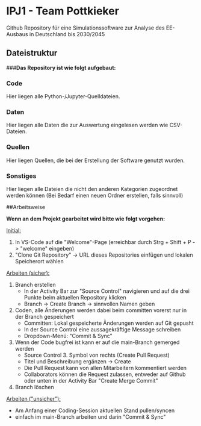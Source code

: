 # IPJ1 - Team Pottkieker

Github Repository für eine Simulationssoftware zur Analyse des EE-Ausbaus in Deutschland bis 2030/2045

## Dateistruktur

###**Das Repository ist wie folgt aufgebaut:**

### Code

Hier liegen alle Python-/Jupyter-Quelldateien.

### Daten

Hier liegen alle Daten die zur Auswertung eingelesen werden wie CSV-Dateien.

### Quellen

Hier liegen Quellen, die bei der Erstellung der Software genutzt wurden.

### Sonstiges

Hier liegen alle Dateien die nicht den anderen Kategorien zugeordnet werden können (Bei Bedarf einen neuen Ordner erstellen, falls sinnvoll)

##Arbeitsweise

**Wenn an dem Projekt gearbeitet wird bitte wie folgt vorgehen:**

<ins>Initial:</ins>
1. In VS-Code auf die "Welcome"-Page (erreichbar durch Strg + Shift + P -> "welcome" eingeben)
2. "Clone Git Repository" -> URL dieses Repositories einfügen und lokalen Speicherort wählen

<ins>Arbeiten (sicher):</ins>
1. Branch erstellen
    * In der Activity Bar zur "Source Control" navigieren und auf die drei Punkte beim aktuellen Repository klicken
    * Branch -> Create Branch -> sinnvollen Namen geben
2. Coden, alle Änderungen werden dabei beim committen vorerst nur in der Branch gespeichert
    * Committen: Lokal gespeicherte Änderungen werden auf Git gepusht
    * In der Source Control eine aussagekräftige Message schreiben
    * Dropdown-Menü: "Commit & Sync"
3. Wenn der Code bugfrei ist kann er auf die main-Branch gemerged werden
    * Source Control 3. Symbol von rechts (Create Pull Request)
    * Titel und Beschreibung ergänzen -> Create
    * Die Pull Request kann von allen Mitarbeitern kommentiert werden
    * Collaborators können die Request zulassen, entweder auf Github oder unten in der Activity Bar "Create Merge Commit"
4. Branch löschen

<ins>Arbeiten ("unsicher"):</ins>
* Am Anfang einer Coding-Session aktuellen Stand pullen/syncen
* einfach im main-Branch arbeiten und darin "Commit & Sync" 

